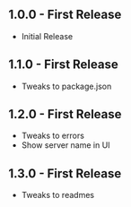 ## 1.0.0 - First Release
* Initial Release

## 1.1.0 - First Release
* Tweaks to package.json

## 1.2.0 - First Release
* Tweaks to errors
* Show server name in UI

## 1.3.0 - First Release
* Tweaks to readmes

